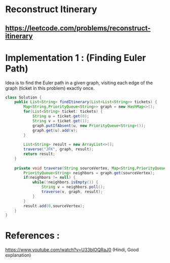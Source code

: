# Reconstruct Itinerary
## https://leetcode.com/problems/reconstruct-itinerary


# Implementation 1 : (Finding Euler Path)
Idea is to find the Euler path in a given graph, visiting each edge of the graph (ticket in this problem) exactly once.
```java
class Solution {
    public List<String> findItinerary(List<List<String>> tickets) {
        Map<String,PriorityQueue<String>> graph = new HashMap<>();
        for(List<String> ticket: tickets) {
            String u = ticket.get(0);
            String v = ticket.get(1);
            graph.putIfAbsent(u, new PriorityQueue<String>());
            graph.get(u).add(v);
        }
        
        List<String> result = new ArrayList<>();
        traverse("JFK", graph, result);
        return result;
    }
    
    private void traverse(String sourceVertex, Map<String,PriorityQueue<String>> graph, List<String> result) {
        PriorityQueue<String> neighbors = graph.get(sourceVertex);
        if(neighbors != null) {
            while(!neighbors.isEmpty()) {
                String v = neighbors.poll();
                traverse(v, graph, result);
            }
        }
        result.add(0,sourceVertex);
    }
}
```


# References :
https://www.youtube.com/watch?v=U33blOQRaJ0 (Hindi, Good explanation)

